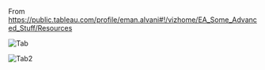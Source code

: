 From https://public.tableau.com/profile/eman.alvani#!/vizhome/EA_Some_Advanced_Stuff/Resources

![Tab](https://i.imgur.com/ZtNGiPZ.png)

![Tab2](https://i.imgur.com/yeYH9Iy.png)
